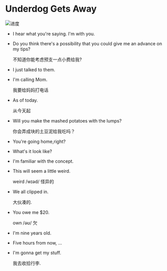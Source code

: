 # Underdog Gets Away

![进度](https://img.shields.io/badge/%E8%BF%9B%E5%BA%A6-60%25-brightgreen.svg)   


- I hear what you're saying. I'm with you.
- Do you think there's a possibility that you could give me an advance on my tips?

    不知道你能考虑预支一点小费给我?

- I just talked to them.
- I'm calling Mom.

    我要给妈妈打电话

- As of today.

    从今天起

- Will you make the mashed potatoes with the lumps?

    你会弄成块的土豆泥给我吃吗？

- You're going home,right?
- What's it look like?
- I'm familiar with the concept.
- This will seem a little weird.

    weird /wɪəd/ 怪异的

- We all clipped in.

    大伙凑的.

- You owe me $20.

    own /əʊ/ 欠

- I'm nine years old.
- Five hours from now, ...
- I'm gonna get my stuff.

    我去收拾行李.
